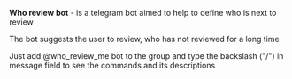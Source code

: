 **Who review bot** - is a telegram bot aimed to help to define who is next to review

The bot suggests the user to review, who has not reviewed for a long time

Just add @who_review_me bot to the group and type the backslash ("/") in message field to see the commands and its descriptions
